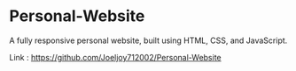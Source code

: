 # Personal-Website

A fully responsive personal website, built using HTML, CSS, and JavaScript.

Link : https://github.com/Joeljoy712002/Personal-Website
